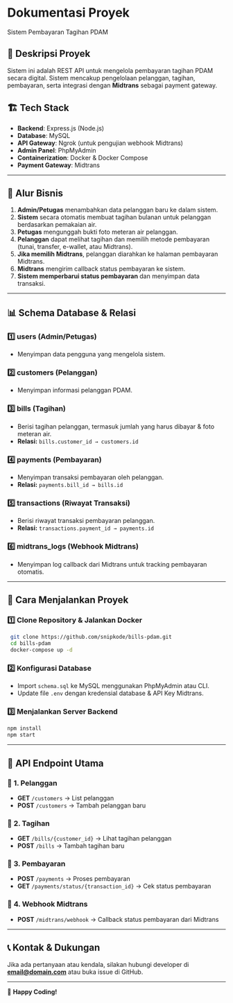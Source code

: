 # Dokumentasi Proyek

Sistem Pembayaran Tagihan PDAM

## 📌 Deskripsi Proyek
Sistem ini adalah REST API untuk mengelola pembayaran tagihan PDAM secara digital. Sistem mencakup pengelolaan pelanggan, tagihan, pembayaran, serta integrasi dengan **Midtrans** sebagai payment gateway.

## 🏗️ Tech Stack
- **Backend**: Express.js (Node.js)
- **Database**: MySQL
- **API Gateway**: Ngrok (untuk pengujian webhook Midtrans)
- **Admin Panel**: PhpMyAdmin
- **Containerization**: Docker & Docker Compose
- **Payment Gateway**: Midtrans

---

## 🔄 Alur Bisnis
1. **Admin/Petugas** menambahkan data pelanggan baru ke dalam sistem.
2. **Sistem** secara otomatis membuat tagihan bulanan untuk pelanggan berdasarkan pemakaian air.
3. **Petugas** mengunggah bukti foto meteran air pelanggan.
4. **Pelanggan** dapat melihat tagihan dan memilih metode pembayaran (tunai, transfer, e-wallet, atau Midtrans).
5. **Jika memilih Midtrans**, pelanggan diarahkan ke halaman pembayaran Midtrans.
6. **Midtrans** mengirim callback status pembayaran ke sistem.
7. **Sistem memperbarui status pembayaran** dan menyimpan data transaksi.

---

## 📊 Schema Database & Relasi
### 1️⃣ **users** (Admin/Petugas)
- Menyimpan data pengguna yang mengelola sistem.

### 2️⃣ **customers** (Pelanggan)
- Menyimpan informasi pelanggan PDAM.

### 3️⃣ **bills** (Tagihan)
- Berisi tagihan pelanggan, termasuk jumlah yang harus dibayar & foto meteran air.
- **Relasi:** `bills.customer_id → customers.id`

### 4️⃣ **payments** (Pembayaran)
- Menyimpan transaksi pembayaran oleh pelanggan.
- **Relasi:** `payments.bill_id → bills.id`

### 5️⃣ **transactions** (Riwayat Transaksi)
- Berisi riwayat transaksi pembayaran pelanggan.
- **Relasi:** `transactions.payment_id → payments.id`

### 6️⃣ **midtrans_logs** (Webhook Midtrans)
- Menyimpan log callback dari Midtrans untuk tracking pembayaran otomatis.

---

## 🚀 Cara Menjalankan Proyek
### 1️⃣ **Clone Repository & Jalankan Docker**
```sh
 git clone https://github.com/snipkode/bills-pdam.git
 cd bills-pdam
 docker-compose up -d
```

### 2️⃣ **Konfigurasi Database**
- Import `schema.sql` ke MySQL menggunakan PhpMyAdmin atau CLI.
- Update file `.env` dengan kredensial database & API Key Midtrans.

### 3️⃣ **Menjalankan Server Backend**
```sh
npm install
npm start
```

---

## 📡 API Endpoint Utama
### 🔹 **1. Pelanggan**
- **GET** `/customers` → List pelanggan
- **POST** `/customers` → Tambah pelanggan baru

### 🔹 **2. Tagihan**
- **GET** `/bills/{customer_id}` → Lihat tagihan pelanggan
- **POST** `/bills` → Tambah tagihan baru

### 🔹 **3. Pembayaran**
- **POST** `/payments` → Proses pembayaran
- **GET** `/payments/status/{transaction_id}` → Cek status pembayaran

### 🔹 **4. Webhook Midtrans**
- **POST** `/midtrans/webhook` → Callback status pembayaran dari Midtrans

---

## 📞 Kontak & Dukungan
Jika ada pertanyaan atau kendala, silakan hubungi developer di **email@domain.com** atau buka issue di GitHub.

---

🚀 **Happy Coding!**


